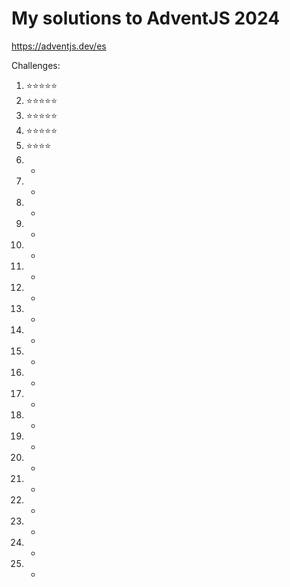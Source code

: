 # My solutions to AdventJS 2024

https://adventjs.dev/es

Challenges:

1. ⭐⭐⭐⭐⭐
2. ⭐⭐⭐⭐⭐
3. ⭐⭐⭐⭐⭐
4. ⭐⭐⭐⭐⭐
5. ⭐⭐⭐⭐
6. -
7. -
8. -
9. -
10. -
11. -
12. -
13. -
14. -
15. -
16. -
17. -
18. -
19. -
20. -
21. -
22. -
23. -
24. -
25. -
